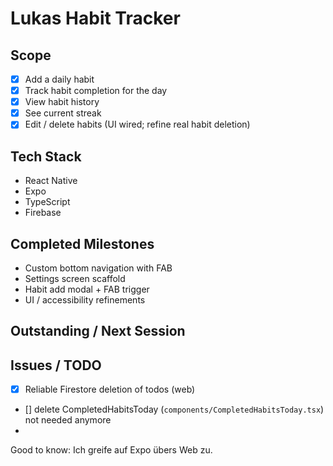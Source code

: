 # Lukas Habit Tracker

## Scope

- [x] Add a daily habit
- [x] Track habit completion for the day
- [x] View habit history
- [x] See current streak
- [x] Edit / delete habits (UI wired; refine real habit deletion)

## Tech Stack

- React Native
- Expo
- TypeScript
- Firebase

## Completed Milestones

- Custom bottom navigation with FAB
- Settings screen scaffold
- Habit add modal + FAB trigger
- UI / accessibility refinements

## Outstanding / Next Session

## Issues / TODO

- [x] Reliable Firestore deletion of todos (web)
- [] delete CompletedHabitsToday (`components/CompletedHabitsToday.tsx`) not needed anymore
- 

Good to know: Ich greife auf Expo übers Web zu.
